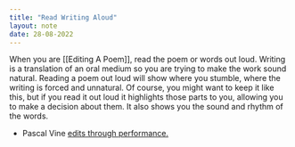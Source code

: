 ```yaml
---
title: "Read Writing Aloud"
layout: note
date: 28-08-2022
---
```



When you are [[Editing A Poem]], read the poem or words out loud. Writing is a translation of an oral medium so you are trying to make the work sound natural. Reading a poem out loud will show where you stumble, where the writing is forced and unnatural. Of course, you might want to keep it like this, but if you read it out loud it highlights those parts to you, allowing you to make a decision about them. It also shows you the sound and rhythm of the words.

-   Pascal Vine <a href="https://www.davidralphlewis.co.uk/red-ink-pascal-vine/" >edits through performance.</a>

